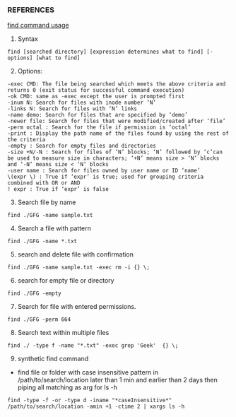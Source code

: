 ### REFERENCES ###
[find command usage](https://www.geeksforgeeks.org/echo-command-in-linux-with-examples/)

1. Syntax
```
find [searched directory] [expression determines what to find] [-options] [what to find]
```

2. Options:
```
-exec CMD: The file being searched which meets the above criteria and returns 0 (exit status for successful command execution)
-ok CMD: same as -exec except the user is prompted first
-inum N: Search for files with inode number ‘N’
-links N: Search for files with ‘N’ links
-name demo: Search for files that are specified by ‘demo’
-newer file: Search for files that were modified/created after ‘file’
-perm octal : Search for the file if permission is ‘octal’
-print : Display the path name of the files found by using the rest of the criteria
-empty : Search for empty files and directories
-size +N/-N : Search for files of ‘N’ blocks; ‘N’ followed by ‘c’can be used to measure size in characters; ‘+N’ means size > ‘N’ blocks and ‘-N’ means size < ‘N’ blocks
-user name : Search for files owned by user name or ID ‘name’
\(expr \) : True if ‘expr’ is true; used for grouping criteria combined with OR or AND
! expr : True if ‘expr’ is false
```

3. Search file by name
```
find ./GFG -name sample.txt
```

4. Search a file with pattern
```
find ./GFG -name *.txt
```

5. search and delete file with confirmation
```
find ./GFG -name sample.txt -exec rm -i {} \;
```

6. search for empty file or directory
```
find ./GFG -empty
```

7. Search for file with entered permissions.
```
find ./GFG -perm 664
```

8. Search text within multiple files
```
find ./ -type f -name "*.txt" -exec grep 'Geek'  {} \;
```

9. synthetic find command
- find file or folder with case insensitive pattern in /path/to/search/location later than 1 min and earlier than 2 days then piping all matching as arg for ls -h
```
find -type -f -or -type d -iname "*caseInsensitive*" /path/to/search/location -amin +1 -ctime 2 | xargs ls -h
```
